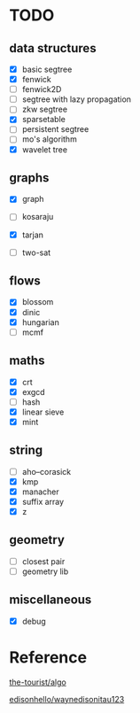# TODO

## data structures
- [X] basic segtree
- [X] fenwick
- [ ] fenwick2D
- [ ] segtree with lazy propagation
- [ ] zkw segtree
- [X] sparsetable
- [ ] persistent segtree
- [ ] mo's algorithm
- [X] wavelet tree

## graphs
- [X] graph
- [ ] kosaraju
- [X] tarjan
- [ ] two-sat


## flows
- [X] blossom
- [X] dinic
- [X] hungarian
- [ ] mcmf

## maths
- [X] crt
- [X] exgcd
- [ ] hash
- [X] linear sieve
- [X] mint

## string
- [ ] aho–corasick
- [X] kmp
- [X] manacher
- [X] suffix array
- [X] z

## geometry
- [ ] closest pair
- [ ] geometry lib

## miscellaneous
- [X] debug

# Reference

[the-tourist/algo](https://github.com/the-tourist/algo)

[edisonhello/waynedisonitau123](https://github.com/edisonhello/waynedisonitau123)



